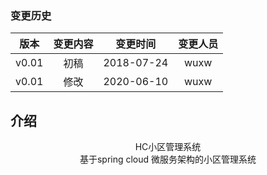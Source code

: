 
### 变更历史
版本|变更内容|变更时间|变更人员
:-: | :-: | :-: | :-:
v0.01|初稿|2018-07-24|wuxw
v0.01|修改|2020-06-10|wuxw

## 介绍

<center>HC小区管理系统</center>

<center>基于spring cloud 微服务架构的小区管理系统</center>